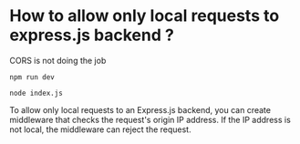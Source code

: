 # How to allow only local requests to express.js backend ?

CORS is not doing the job

```
npm run dev

node index.js
```

To allow only local requests to an Express.js backend, you can create middleware that checks the request's origin IP address. If the IP address is not local, the middleware can reject the request. 

